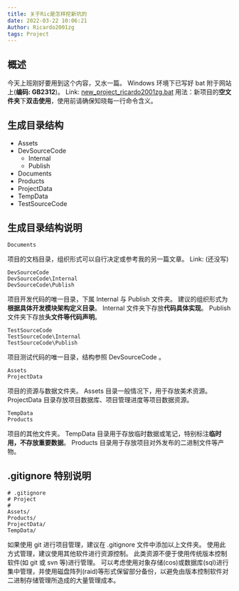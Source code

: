 ```yaml
---
title: 关于Ric是怎样挖新坑的
date: 2022-03-22 10:06:21
Author: Ricardo2001zg
tags: Project
---
```

## 概述
今天上班刚好要用到这个内容，又水一篇。
Windows 环境下已写好 bat 附于网站上(**编码: GB2312**)。
Link: [new_project_ricardo2001zg.bat](https://miao.ricardo2001zg.com/2022/03/22/%E5%85%B3%E4%BA%8ERic%E6%98%AF%E6%80%8E%E6%A0%B7%E6%8C%96%E6%96%B0%E5%9D%91%E7%9A%84/new_project_ricardo2001zg.bat)
用法：新项目的**空文件夹**下**双击使用**，使用前请确保知晓每一行命令含义。

## 生成目录结构
- Assets
- DevSourceCode
    - Internal
    - Publish
- Documents
- Products
- ProjectData
- TempData
- TestSourceCode

## 生成目录结构说明
```
Documents
```
项目的文档目录，组织形式可以自行决定或参考我的另一篇文章。
Link: (还没写)

```
DevSourceCode
DevSourceCode\Internal
DevSourceCode\Publish
```
项目开发代码的唯一目录，下属 Internal 与 Publish 文件夹。
建议的组织形式为**根据具体开发模块架构定义目录**。
Internal 文件夹下存放**代码具体实现**。
Publish 文件夹下存放**头文件等代码声明**。

```
TestSourceCode
TestSourceCode\Internal
TestSourceCode\Publish
```
项目测试代码的唯一目录，结构参照 DevSourceCode 。

```
Assets
ProjectData
```
项目的资源与数据文件夹。
Assets 目录一般情况下，用于存放美术资源。
ProjectData 目录存放项目数据库、项目管理进度等项目数据资源。

```
TempData
Products
```
项目的其他文件夹。
TempData 目录用于存放临时数据或笔记，特别标注**临时用，不存放重要数据**。
Products 目录用于存放项目对外发布的二进制文件等产物。

## .gitignore 特别说明
```
# .gitignore
# Project
#
Assets/
Products/
ProjectData/
TempData/
```
如果使用 git 进行项目管理，建议在 .gitignore 文件中添加以上文件夹。
使用此方式管理，建议使用其他软件进行资源控制。
此类资源不便于使用传统版本控制软件(如 git 或 svn 等)进行管理。
可以考虑使用对象存储(cos)或数据库(sql)进行集中管理，并使用磁盘阵列(raid)等形式保留部分备份，以避免由版本控制软件对二进制存储管理所造成的大量管理成本。